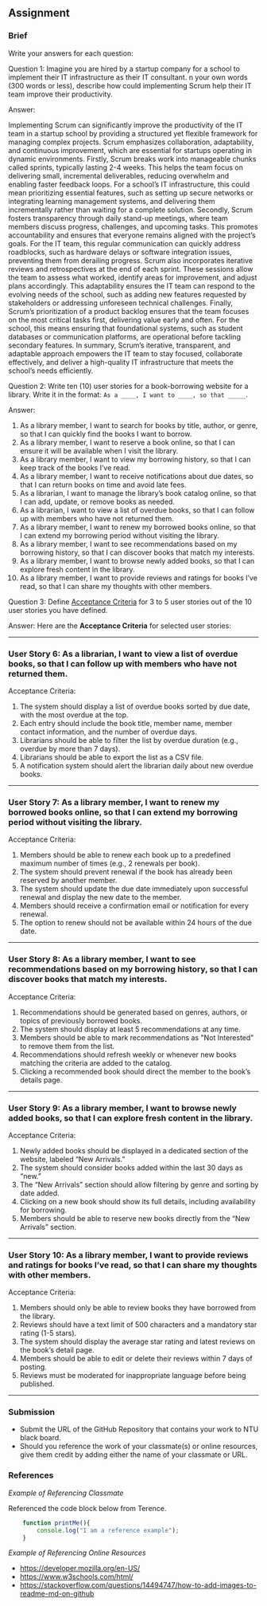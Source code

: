 ## Assignment

### Brief

Write your answers for each question:

Question 1:
Imagine you are hired by a startup company for a school to implement their IT infrastructure as their IT consultant. n your own words (300 words or less), describe how could implementing Scrum help their IT team improve their productivity.

Answer:

Implementing Scrum can significantly improve the productivity of the IT team in a startup school by providing a structured yet flexible framework for managing complex projects. Scrum emphasizes collaboration, adaptability, and continuous improvement, which are essential for startups operating in dynamic environments.
Firstly, Scrum breaks work into manageable chunks called sprints, typically lasting 2-4 weeks. This helps the team focus on delivering small, incremental deliverables, reducing overwhelm and enabling faster feedback loops. For a school’s IT infrastructure, this could mean prioritizing essential features, such as setting up secure networks or integrating learning management systems, and delivering them incrementally rather than waiting for a complete solution.
Secondly, Scrum fosters transparency through daily stand-up meetings, where team members discuss progress, challenges, and upcoming tasks. This promotes accountability and ensures that everyone remains aligned with the project’s goals. For the IT team, this regular communication can quickly address roadblocks, such as hardware delays or software integration issues, preventing them from derailing progress.
Scrum also incorporates iterative reviews and retrospectives at the end of each sprint. These sessions allow the team to assess what worked, identify areas for improvement, and adjust plans accordingly. This adaptability ensures the IT team can respond to the evolving needs of the school, such as adding new features requested by stakeholders or addressing unforeseen technical challenges.
Finally, Scrum’s prioritization of a product backlog ensures that the team focuses on the most critical tasks first, delivering value early and often. For the school, this means ensuring that foundational systems, such as student databases or communication platforms, are operational before tackling secondary features.
In summary, Scrum’s iterative, transparent, and adaptable approach empowers the IT team to stay focused, collaborate effectively, and deliver a high-quality IT infrastructure that meets the school’s needs efficiently.

Question 2:
Write ten (10) user stories for a book-borrowing website for a library. Write it in the format: `As a ____, I want to ____, so that _____`.

Answer: 
1.	As a library member, I want to search for books by title, author, or genre, so that I can quickly find the books I want to borrow.
2.	As a library member, I want to reserve a book online, so that I can ensure it will be available when I visit the library.
3.	As a library member, I want to view my borrowing history, so that I can keep track of the books I’ve read.
4.	As a library member, I want to receive notifications about due dates, so that I can return books on time and avoid late fees.
5.	As a librarian, I want to manage the library’s book catalog online, so that I can add, update, or remove books as needed.
6.	As a librarian, I want to view a list of overdue books, so that I can follow up with members who have not returned them.
7.	As a library member, I want to renew my borrowed books online, so that I can extend my borrowing period without visiting the library.
8.	As a library member, I want to see recommendations based on my borrowing history, so that I can discover books that match my interests.
9.	As a library member, I want to browse newly added books, so that I can explore fresh content in the library.
10.	As a library member, I want to provide reviews and ratings for books I’ve read, so that I can share my thoughts with other members.


Question 3: 
Define [Acceptance Criteria](https://resources.scrumalliance.org/Article/need-know-acceptance-criteria) for 3 to 5 user stories out of the 10 user stories you have defined.

Answer: 
Here are the **Acceptance Criteria** for selected user stories:

---

### User Story 6: As a librarian, I want to view a list of overdue books, so that I can follow up with members who have not returned them.

Acceptance Criteria:
1. The system should display a list of overdue books sorted by due date, with the most overdue at the top.
2. Each entry should include the book title, member name, member contact information, and the number of overdue days.
3. Librarians should be able to filter the list by overdue duration (e.g., overdue by more than 7 days).
4. Librarians should be able to export the list as a CSV file.
5. A notification system should alert the librarian daily about new overdue books.

---

### User Story 7: As a library member, I want to renew my borrowed books online, so that I can extend my borrowing period without visiting the library.

Acceptance Criteria:
1. Members should be able to renew each book up to a predefined maximum number of times (e.g., 2 renewals per book).
2. The system should prevent renewal if the book has already been reserved by another member.
3. The system should update the due date immediately upon successful renewal and display the new date to the member.
4. Members should receive a confirmation email or notification for every renewal.
5. The option to renew should not be available within 24 hours of the due date.

---

### User Story 8: As a library member, I want to see recommendations based on my borrowing history, so that I can discover books that match my interests.

Acceptance Criteria:
1. Recommendations should be generated based on genres, authors, or topics of previously borrowed books.
2. The system should display at least 5 recommendations at any time.
3. Members should be able to mark recommendations as "Not Interested" to remove them from the list.
4. Recommendations should refresh weekly or whenever new books matching the criteria are added to the catalog.
5. Clicking a recommended book should direct the member to the book’s details page.

---

### User Story 9: As a library member, I want to browse newly added books, so that I can explore fresh content in the library.

Acceptance Criteria:
1. Newly added books should be displayed in a dedicated section of the website, labeled “New Arrivals.”
2. The system should consider books added within the last 30 days as “new.”
3. The “New Arrivals” section should allow filtering by genre and sorting by date added.
4. Clicking on a new book should show its full details, including availability for borrowing.
5. Members should be able to reserve new books directly from the “New Arrivals” section.

---

### User Story 10: As a library member, I want to provide reviews and ratings for books I’ve read, so that I can share my thoughts with other members.

Acceptance Criteria:
1. Members should only be able to review books they have borrowed from the library.
2. Reviews should have a text limit of 500 characters and a mandatory star rating (1-5 stars).
3. The system should display the average star rating and latest reviews on the book’s detail page.
4. Members should be able to edit or delete their reviews within 7 days of posting.
5. Reviews must be moderated for inappropriate language before being published.

-----------------------------------------------------------------------------------------------------------------
### Submission 

- Submit the URL of the GitHub Repository that contains your work to NTU black board.
- Should you reference the work of your classmate(s) or online resources, give them credit by adding either the name of your classmate or URL. 


### References

_Example of Referencing Classmate_

Referenced the code block below from Terence.
```js
    function printMe(){
        console.log("I am a reference example");
    }
```

_Example of Referencing Online Resources_

- https://developer.mozilla.org/en-US/
- https://www.w3schools.com/html/
- https://stackoverflow.com/questions/14494747/how-to-add-images-to-readme-md-on-github

